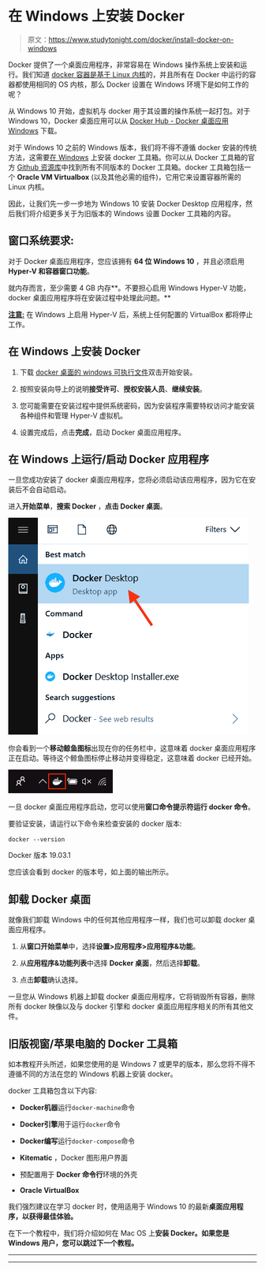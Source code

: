 # 在 Windows 上安装 Docker

> 原文：<https://www.studytonight.com/docker/install-docker-on-windows>

Docker 提供了一个桌面应用程序，非常容易在 Windows 操作系统上安装和运行。我们知道 [docker 容器是基于 Linux 内核](https://www.studytonight.com/docker/introduction-to-containers-and-docker)的，并且所有在 Docker 中运行的容器都使用相同的 OS 内核，那么 Docker 设置在 Windows 环境下是如何工作的呢？

从 Windows 10 开始，虚拟机与 docker 用于其设置的操作系统一起打包。对于 Windows 10，Docker 桌面应用可以从 [Docker Hub - Docker 桌面应用 Windows](https://hub.docker.com/editions/community/docker-ce-desktop-windows/) 下载。

对于 Windows 10 之前的 Windows 版本，我们将不得不遵循 docker 安装的传统方法，这需要[在 Windows](https://docs.docker.com/toolbox/toolbox_install_windows/) 上安装 docker 工具箱。你可以从 Docker 工具箱的官方 [Github 资源库](https://github.com/docker/toolbox/releases)中找到所有不同版本的 Docker 工具箱。docker 工具箱包括一个 **Oracle VM Virtualbox** (以及其他必需的组件)，它用它来设置容器所需的 Linux 内核。

因此，让我们先一步一步地为 Windows 10 安装 Docker Desktop 应用程序，然后我们将介绍更多关于为旧版本的 Windows 设置 Docker 工具箱的内容。

## 窗口系统要求:

对于 Docker 桌面应用程序，您应该拥有 **64 位 Windows 10** ，并且必须启用 **Hyper-V 和容器窗口功能**。

就内存而言，至少需要 4 GB 内存**。不要担心启用 Windows Hyper-V 功能，docker 桌面应用程序将在安装过程中处理此问题。**

<u>**注意:**</u> 在 Windows 上启用 Hyper-V 后，系统上任何配置的 VirtualBox 都将停止工作。

## 在 Windows 上安装 Docker

1.  下载 [docker 桌面的 windows 可执行文件](https://hub.docker.com/editions/community/docker-ce-desktop-windows/)双击开始安装。

2.  按照安装向导上的说明**接受许可**、**授权安装人员**、**继续安装**。

3.  您可能需要在安装过程中提供系统密码，因为安装程序需要特权访问才能安装各种组件和管理 Hyper-V 虚拟机。

4.  设置完成后，点击**完成**，启动 Docker 桌面应用程序。

## 在 Windows 上运行/启动 Docker 应用程序

一旦您成功安装了 docker 桌面应用程序，您将必须启动该应用程序，因为它在安装后不会自动启动。

进入**开始菜单**，**搜索 Docker** ，**点击 Docker 桌面**。

![Start docker on windows step 1](img/aa05a03ad98aaf39451250be88b824f3.png)

你会看到一个**移动鲸鱼图标**出现在你的任务栏中，这意味着 docker 桌面应用程序正在启动。等待这个鲸鱼图标停止移动并变得稳定，这意味着 docker 已经开始。

![start docker on windows step 2](img/305b2b8656e9751e105110ae9d19716e.png)

一旦 docker 桌面应用程序启动，您可以使用**窗口命令提示符运行 docker 命令**。

要验证安装，请运行以下命令来检查安装的 docker 版本:

```
docker --version
```

Docker 版本 19.03.1

您应该会看到 docker 的版本号，如上面的输出所示。

## 卸载 Docker 桌面

就像我们卸载 Windows 中的任何其他应用程序一样，我们也可以卸载 docker 桌面应用程序。

1.  从**窗口开始菜单**中，选择**设置>应用程序>应用程序&功能**。

2.  从**应用程序&功能列表**中选择 **Docker 桌面**，然后选择**卸载**。

3.  点击**卸载**确认选择。

一旦您从 Windows 机器上卸载 docker 桌面应用程序，它将销毁所有容器，删除所有 docker 映像以及与 docker 引擎和 docker 桌面应用程序相关的所有其他文件。

## 旧版视窗/苹果电脑的 Docker 工具箱

如本教程开头所述，如果您使用的是 Windows 7 或更早的版本，那么您将不得不遵循不同的方法在您的 Windows 机器上安装 docker。

docker 工具箱包含以下内容:

*   **Docker机器**运行`docker-machine`命令

*   **Docker引擎**用于运行`docker`命令

*   **Docker编写**运行`docker-compose`命令

*   **Kitematic** ，Docker 图形用户界面

*   预配置用于 **Docker 命令行**环境的外壳

*   **Oracle VirtualBox**

我们强烈建议在学习 docker 时，使用适用于 Windows 10 的最新**桌面应用程序，以获得最佳体验。**

在下一个教程中，我们将介绍如何在 Mac OS 上**安装 Docker。如果您是 Windows 用户，您可以跳过下一个教程。**

* * *

* * *